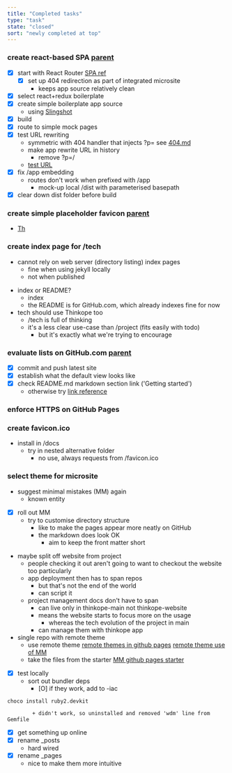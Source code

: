 ```yaml
---
title: "Completed tasks"
type: "task"
state: "closed"
sort: "newly completed at top"
---
```


### create react-based SPA [parent](user-story/user-can-view-a-thinkope)
+ [X] start with React Router
[SPA ref](https://github.com/rafgraph/spa-github-pages)
    + [X] set up 404 redirection as part of integrated microsite
        + keeps app source relatively clean
+ [X] select react+redux boilerplate
+ [X] create simple boilerplate app source
    + using [Slingshot](https://github.com/coryhouse/react-slingshot)
+ [X] build
+ [X] route to simple mock pages
+ [X] test URL rewriting
    + symmetric with 404 handler that injects ?p= see [404.md](/docs/assets/404.md)
    + make app rewrite URL in history
        + remove ?p=/
    + [test URL](https://www.thinkope.com/app/?p=/fish/fowl)
+ [X] fix /app embedding
    + routes don't work when prefixed with /app
        + mock-up local /dist with parameterised basepath
+ [X] clear down dist folder before build

### create simple placeholder favicon [parent](user-story/user-can-view-a-thinkope)
+ [Th](https://favicon.io/favicon-generator/?t=Th&ff=ABeeZee&fs=70&fc=%23FFFFFF&b=rounded&bc=%23888)

### create index page for /tech
- cannot rely on web server (directory listing) index pages
    + fine when using jekyll locally
    - not when published
+ index or README?
    + index
    + the README is for GitHub.com, which already indexes fine for now
+ tech should use Thinkope too
    + /tech is full of thinking
    + it's a less clear use-case than /project (fits easily with todo)
        + but it's exactly what we're trying to encourage

### evaluate lists on GitHub.com [parent](user-story/user-can-view-a-thinkope)
+ [X] commit and push latest site
+ [X] establish what the default view looks like
+ [X] check README.md markdown section link ('Getting started')
    + otherwise try
[link reference](https://gist.github.com/asabaylus/3071099#gistcomment-3366191)

### enforce HTTPS on GitHub Pages

### create favicon.ico
+ install in /docs
    + try in nested alternative folder
        - no use, always requests from /favicon.ico

### select theme for microsite
+ suggest minimal mistakes (MM) again
    + known entity
+ [x] roll out MM
    + try to customise directory structure
        + like to make the pages appear more neatly on GitHub
        + the markdown does look OK
            + aim to keep the front matter short
+ maybe split off website from project
    + people checking it out aren't going to want to checkout the website too particularly
    + app deployment then has to span repos
        + but that's not the end of the world
        + can script it
    + project management docs don't have to span
        + can live only in thinkope-main not thinkope-website
        + means the website starts to focus more on the usage
            + whereas the tech evolution of the project in main
        + can manage them with thinkope app
+ single repo with remote theme
    + use remote theme
[remote themes in github pages](https://github.blog/2017-11-29-use-any-theme-with-github-pages/)
[remote theme use of MM](https://github.com/mmistakes/minimal-mistakes#remote-theme-method)
    + take the files from the starter
[MM github pages starter](https://github.com/mmistakes/mm-github-pages-starter)
+ [X] test locally
    + sort out bundler deps
        + [O] if they work, add to -iac
```
choco install ruby2.devkit
```
            + didn't work, so uninstalled and removed 'wdm' line from Gemfile
+ [X] get something up online
+ [x] rename _posts
    - hard wired
+ [X] rename _pages
    + nice to make them more intuitive

